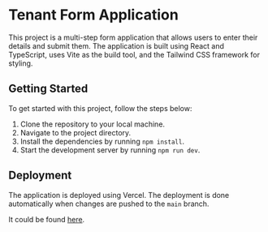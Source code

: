 # Tenant Form Application

This project is a multi-step form application that allows users to enter their details and submit them. The application is built using React and TypeScript, uses Vite as the build tool, and the Tailwind CSS framework for styling.

## Getting Started

To get started with this project, follow the steps below:

1. Clone the repository to your local machine.
2. Navigate to the project directory.
3. Install the dependencies by running `npm install`.
4. Start the development server by running `npm run dev`.

## Deployment

The application is deployed using Vercel. The deployment is done automatically when changes are pushed to the `main` branch.

It could be found [here](https://tenant-form-app.vercel.app/).
